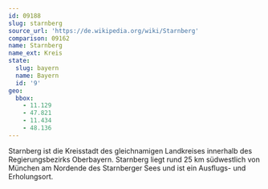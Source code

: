 ```yaml
---
id: 09188
slug: starnberg
source_url: 'https://de.wikipedia.org/wiki/Starnberg'
comparison: 09162
name: Starnberg
name_ext: Kreis
state:
  slug: bayern
  name: Bayern
  id: '9'
geo:
  bbox:
    - 11.129
    - 47.821
    - 11.434
    - 48.136
---
```


Starnberg ist die Kreisstadt des gleichnamigen Landkreises innerhalb des Regierungsbezirks Oberbayern. Starnberg liegt rund 25 km südwestlich von München am Nordende des Starnberger Sees und ist ein Ausflugs- und Erholungsort.
